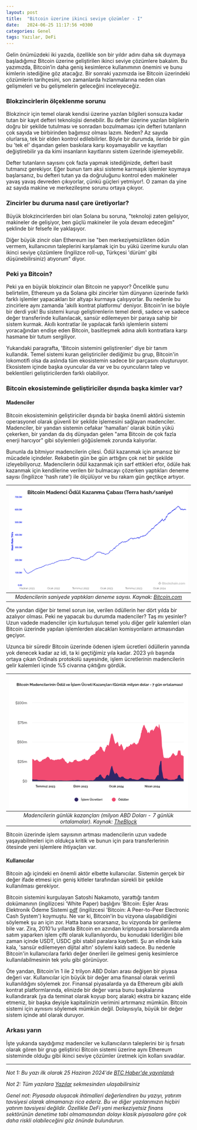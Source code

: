 ```yaml
---
layout: post
title:  "Bitcoin üzerine ikinci seviye çözümler - I"
date:   2024-06-25 11:17:56 +0300
categories: Genel
tags: Yazılar, DeFi
---
```


Gelin önümüzdeki iki yazıda, özellikle son bir yıldır adını daha sık duymaya başladığımız Bitcoin üzerine geliştirilen ikinci seviye çözümlere bakalım. Bu yazımızda, Bitcoin’in daha geniş kesimlerce kullanımının önemini ve bunu kimlerin istediğine göz atacağız. Bir sonraki yazımızda ise Bitcoin üzerindeki çözümlerin tarihçesini, son zamanlarda hızlanmalarına neden olan gelişmeleri ve bu gelişmelerin geleceğini inceleyeceğiz.

### Blokzincirlerin ölçeklenme sorunu
Blokzincir için temel olarak kendisi üzerine yazılan bilgileri sonsuza kadar tutan bir kayıt defteri teknolojisi denebilir. Bu defter üzerine yazılan bilgilerin doğru bir şekilde tutulması ve sonradan bozulmaması için defteri tutanların çok sayıda ve birbirinden bağımsız olması lazım. Neden? Az sayıda olurlarsa, tek bir elden kontrol edilebilirler. Böyle bir durumda, ileride bir gün bu 'tek el' dışarıdan gelen baskılara karşı koyamayabilir ve kayıtları değiştirebilir ya da kimi insanların kayıtlarını sistem üzerinde işlemeyebilir. 

Defter tutanların sayısını çok fazla yapmak istediğinizde, defteri basit tutmanız gerekiyor. Eğer bunun tam aksi sisteme karmaşık işlemler koymaya başlarsanız, bu defteri tutan ya da doğruluğunu kontrol eden makineler yavaş yavaş devreden çıkıyorlar, çünkü güçleri yetmiyor!. O zaman da yine az sayıda makine ve merkezileşme sorunu ortaya çıkıyor. 

### Zincirler bu duruma nasıl çare üretiyorlar?

Büyük blokzincirlerden biri olan Solana bu soruna, "teknoloji zaten gelişiyor, makineler de gelişiyor, ben güçlü makineler ile yola devam edeceğim" şeklinde bir felsefe ile yaklaşıyor. 

Diğer büyük zincir olan Ethereum ise "ben merkeziyetsizlikten ödün vermem, kullanıcının taleplerini karşılamak için bu yükü üzerime kurulu olan ikinci seviye çözümlere (İngilizce roll-up, Türkçesi 'dürüm' gibi düşünebilirsiniz) atıyorum" diyor. 

### Peki ya Bitcoin?

Peki ya en büyük blokzincir olan Bitcoin ne yapıyor? Öncelikle şunu belirtelim, Ethereum ya da Solana gibi zincirler tüm dünyanın üzerinde farklı farklı işlemler yapacakları bir altyapı kurmaya çalışıyorlar. Bu nedenle bu zincirlere aynı zamanda 'akıllı kontrat platformu' deniyor. Bitcoin'in ise böyle bir derdi yok! Bu sistemi kurup geliştirenlerin temel derdi, sadece ve sadece değer transferinde kullanılacak, sansür edilemeyen bir paraya sahip bir sistem kurmak. Akıllı kontratlar ile yapılacak farklı işlemlerin sistemi yoracağından endişe eden Bitcoin, basitleşmek adına akıllı kontratlara karşı hasmane bir tutum sergiliyor. 

Yukarıdaki paragrafta, 'Bitcoin sistemini geliştirenler' diye bir tanım kullandık. Temel sistemi kuran geliştiriciler dediğimiz bu grup, Bitcoin'in lokomotifi olsa da aslında tüm ekosistemin sadece bir parçasını oluşturuyor. Ekosistem içinde başka oyuncular da var ve bu oyuncuların talep ve beklentileri geliştiricilerden farklı olabiliyor. 

### Bitcoin ekosisteminde geliştiriciler dışında başka kimler var?

#### Madenciler
Bitcoin ekosisteminin geliştiriciler dışında bir başka önemli aktörü sistemin operasyonel olarak güvenli bir şekilde işlemesini sağlayan madenciler. Madenciler, bir yandan sistemin cefakar 'hamalları' olarak bütün yükü çekerken, bir yandan da dış dünyadan gelen "ama Bitcoin de çok fazla enerji harcıyor" gibi söylemleri göğüslemek zorunda kalıyorlar. 

Bununla da bitmiyor madencilerin çilesi. Ödül kazanmak için amansız bir mücadele içindeler. Rekabetin gün be gün arttığını çok net bir şekilde izleyebiliyoruz. Madencilerin ödül kazanmak için sarf ettikleri efor, ödüle hak kazanmak için kendilerine verilen bir bulmacayı çözerken yaptıkları deneme sayısı (İngilizce 'hash rate') ile ölçülüyor ve bu rakam gün geçtikçe artıyor. 

| ![hash-rate](/assets/hash-rate.png)|
|:--:| 
| *Madencilerin saniyede yaptıkları deneme sayısı. Kaynak:  [Bitcoin.com](https://www.blockchain.com/explorer/charts/hash-rate)*|

Öte yandan diğer bir temel sorun ise, verilen ödüllerin her dört yılda bir azalıyor olması. Peki ne yapacak bu durumda madenciler? Taş mı yesinler? Uzun vadede madenciler için kurtuluşun temel yolu diğer gelir kalemleri olan Bitcoin üzerinde yapılan işlemlerden alacakları komisyonların artmasından geçiyor. 

Uzunca bir süredir Bitcoin üzerinde ödenen işlem ücretleri ödüllerin yanında yok denecek kadar az idi, ta ki geçtiğimiz yıla kadar. 2023 yılı başında ortaya çıkan Ordinals protokolü sayesinde, işlem ücretlerinin madencilerin gelir kalemleri içinde %5 civarına çıktığını gördük. 

| ![hash-rate](/assets/bitcoin-madenci-odulleri.png)|
|:--:| 
| *Madencilerin günlük kazançları (milyon ABD Doları - 7 günlük ortalamalar). Kaynak:  [TheBlock](https://www.theblock.co/data/on-chain-metrics/bitcoin)*|

Bitcoin üzerinde işlem sayısının artması madencilerin uzun vadede yaşayabilmeleri için oldukça kritik ve bunun için para transferlerinin ötesinde yeni işlemlere ihtiyaçları var. 

#### Kullanıcılar
Bitcoin ağı içindeki en önemli aktör elbette kullanıcılar. Sistemin gerçek bir değer ifade etmesi için geniş kitleler tarafından sürekli bir şekilde kullanılması gerekiyor. 

Bitcoin sistemini kurgulayan Satoshi Nakamoto, yarattığı tanıtım dokümanının (ingilizcesi 'White Paper) başlığını 'Bitcoin: Eşler Arası Elektronik Ödeme Sistemi [pdf](https://bitcoin.org/files/bitcoin-paper/bitcoin_tr.pdf) (ingilizcesi 'Bitcoin: A Peer-to-Peer Electronic Cash System') koymuştu. Ne var ki, Bitcoin'in bu vizyona ulaşabildiğini söylemek şu an için zor. Hatta bana sorarsanız, bu vizyonda bir gerileme bile var. Zira, 2010'lu yıllarda Bitcoin en azından kriptopara borsalarında alım satım yaparken işlem çifti olarak kullanılıyordu, bu konudaki liderliğini bile zaman içinde USDT, USDC gibi stabil paralara kaybetti. Şu an elinde kala kala, 'sansür edilemeyen dijital altın' söylemi kaldı sadece. Bu nedenle Bitcoin'in kullanıcılara farklı değer önerileri ile gelmesi geniş kesimlerce kullanılabilmesinin tek yolu gibi görünüyor.  

Öte yandan, Bitcoin'in 1 ile 2 trilyon ABD Doları arası değişen bir piyasa değeri var.  Kullanıcılar için büyük bir değer ama finansal olarak verimli kullanıldığını söylemek zor. Finansal piyasalarda ya da Ethereum gibi akıllı kontrat platformlarında, elinizde bir değer varsa bunu başkalarına kullandırarak (ya da teminat olarak koyup borç alarak) ekstra bir kazanç elde etmeniz, bir başka deyişle kapitalinizin verimini artırmanız mümkün. Bitcoin sistemi için aynısını söylemek mümkün değil. Dolayısıyla, büyük bir değer sistem içinde atıl olarak duruyor. 

### Arkası yarın

İşte yukarıda saydığımız madenciler ve kullanıcıların taleplerini bir iş fırsatı olarak gören bir grup geliştirici Bitcoin sistemi üzerine aynı Ethereum sisteminde olduğu gibi ikinci seviye çözümler üretmek için kolları sıvadılar. 

---

*Not 1: Bu yazı ilk olarak 25 Haziran 2024'de [BTC Haber'de yayınlandı](https://www.btchaber.com/bitcoin-ozerine-cozumler-i/)*

*Not 2: Tüm yazılara [Yazılar](/articles/) sekmesinden ulaşabilirsiniz*

*Genel not: Piyasada oluşacak ihtimalleri değerlendiren bu yazıyı, yatırım tavsiyesi olarak almamanızı rica ederiz. Bu ve diğer yazılarımızın hiçbiri yatırım tavsiyesi değildir. Özellikle DeFi yani merkeziyetsiz finans sektörünün denetime tabi olmamasından dolayı klasik piyasalara göre çok daha riskli olabileceğini göz önünde bulundurun.*
